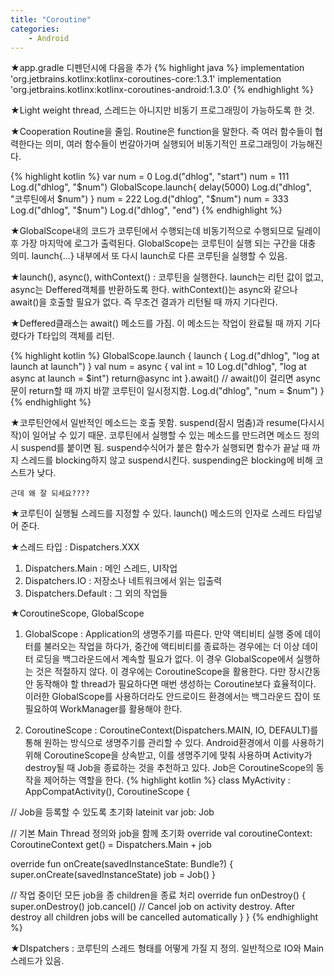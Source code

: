 ```yaml
---
title: "Coroutine"
categories:
    - Android
---
```

★app.gradle 디펜던시에 다음을 추가
{% highlight java %}
implementation 'org.jetbrains.kotlinx:kotlinx-coroutines-core:1.3.1'
implementation 'org.jetbrains.kotlinx:kotlinx-coroutines-android:1.3.0'
{% endhighlight %}

★Light weight thread, 스레드는 아니지만 비동기 프로그래밍이 가능하도록 한 것.

★Cooperation Routine을 줄임. Routine은 function을 말한다. 즉 여러 함수들이 협력한다는 의미, 여러 함수들이 번갈아가며 실행되어
비동기적인 프로그래밍이 가능해진다.

{% highlight kotlin %}
var num = 0
Log.d("dhlog", "start")
num = 111
Log.d("dhlog", "$num")
GlobalScope.launch{
    delay(5000)
    Log.d("dhlog", "코루틴에서 $num")
}
num = 222
Log.d("dhlog", "$num")
num = 333
Log.d("dhlog", "$num")
Log.d("dhlog", "end")
{% endhighlight %}

★GlobalScope내의 코드가 코루틴에서 수행되는데 비동기적으로 수행되므로 딜레이후 가장 마지막에 로그가 출력된다.
GlobalScope는 코루틴이 실행 되는 구간을 대충 의미. launch{...} 내부에서 또 다시 launch로 다른 코루틴을 실행할 수 있음.

★launch(), async(), withContext() : 코루틴을 실행한다. launch는 리턴 값이 없고, async는 Deffered<T>객체를 반환하도록 한다.
withContext()는 async와 같으나 await()을 호출할 필요가 없다. 즉 무조건 결과가 리턴될 때 까지 기다린다.

★Deffered<T>클래스는 await() 메소드를 가짐. 이 메소드는 작업이 완료될 때 까지 기다렸다가 T타입의 객체를 리턴.

{% highlight kotlin %}
GlobalScope.launch {
    launch {
        Log.d("dhlog", "log at launch at launch")
    }
    val num = async {
        val int = 10
        Log.d("dhlog", "log at async at launch = $int")
        return@async int
    }.await()   //  await()이 걸리면 async문이 return할 때 까지 바깥 코루틴이 일시정지함.
    Log.d("dhlog", "num = $num")
}
{% endhighlight %}

★코루틴안에서 일반적인 메소드는 호출 못함. suspend(잠시 멈춤)과 resume(다시시작)이 일어날 수 있기 때문.
코루틴에서 실행할 수 있는 메소드를 만드려면 메소드 정의시 suspend를 붙이면 됨.
suspend수식어가 붙은 함수가 실행되면 함수가 끝날 때 까지 스레드를 blocking하지 않고 suspend시킨다. suspending은
blocking에 비해 코스트가 낮다.

`근데 왜 잘 되세요????`

★코루틴이 실행될 스레드를 지정할 수 있다. launch() 메소드의 인자로 스레드 타입넣어 준다.

★스레드 타입 : Dispatchers.XXX
1. Dispatchers.Main : 메인 스레드, UI작업
2. Dispatchers.IO : 저장소나 네트워크에서 읽는 입출력
3. Dispatchers.Default : 그 외의 작업들

★CoroutineScope, GlobalScope
 
1. GlobalScope : Application의 생명주기를 따른다. 만약 액티비티 실행 중에 데이터를 불러오는 작업을 하다가, 중간에 액티비티를
종료하는 경우에는 더 이상 데이터 로딩을 백그라운드에서 계속할 필요가 없다. 이 경우 GlobalScope에서 실행하는 것은
적절하지 않다. 이 경우에는 CoroutineScope을 활용한다. 다만 장시간동안 동작해야 할 thread가 필요하다면 매번 생성하는
Coroutine보다 효율적이다. 이러한 GlobalScope를 사용하더라도 안드로이드 환경에서는 백그라운드 잡이 또 필요하여
WorkManager를 활용해야 한다.

2. CoroutineScope : CoroutineContext(Dispatchers.MAIN, IO, DEFAULT)를 통해 원하는 방식으로 생명주기를 관리할 수 있다.
Android환경에서 이를 사용하기 위해 CoroutineScope을 상속받고, 이를 생명주기에 맞춰 사용하며 Activity가 destroy될 때
Job을 종료하는 것을 추천하고 있다. Job은 CoroutineScope의 동작을 제어하는 역할을 한다.
{% highlight kotlin %}
class MyActivity : AppCompatActivity(), CoroutineScope {

  // Job을 등록할 수 있도록 초기화
  lateinit var job: Job

  // 기본 Main Thread 정의와 job을 함께 초기화
  override val coroutineContext: CoroutineContext
      get() = Dispatchers.Main + job

  override fun onCreate(savedInstanceState: Bundle?) {
      super.onCreate(savedInstanceState)
      job = Job()
  }

  // 작업 중이던 모든 job을 종 children을 종료 처리
  override fun onDestroy() {
      super.onDestroy()
      job.cancel() // Cancel job on activity destroy. After destroy all children jobs will be cancelled automatically
  }
}
{% endhighlight %}

★DIspatchers : 코루틴의 스레드 형태를 어떻게 가질 지 정의. 일반적으로 IO와 Main스레드가 있음.